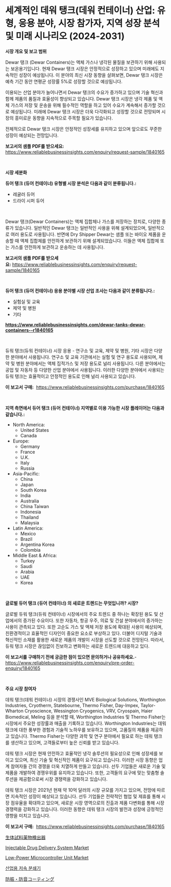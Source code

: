 <p><h1>세계적인 데워 탱크(데워 컨테이너) 산업: 유형, 응용 분야, 시장 참가자, 지역 성장 분석 및 미래 시나리오 (2024-2031)</h1></p><p><strong>시장 개요 및 보고 범위</strong></p>
<p><p>Dewar 탱크 (Dewar Containers)는 액체 가스나 냉각된 물질을 보관하기 위해 사용되는 보온용기입니다. 현재 Dewar 탱크 시장은 안정적으로 성장하고 있으며 미래에도 지속적인 성장이 예상됩니다. 이 분야의 최신 시장 동향을 살펴보면, Dewar 탱크 시장은 예측 기간 동안 연평균 성장률 5%로 성장할 것으로 예상됩니다. </p><p>이용되는 산업 분야가 늘어나면서 Dewar 탱크의 수요가 증가하고 있으며 기술 혁신과 함께 제품의 품질과 효율성이 향상되고 있습니다. Dewar 탱크 시장은 냉각 제품 및 액체 가스의 저장 및 운송을 위해 필수적인 역할을 하고 있어 수요가 계속해서 증가할 것으로 예상됩니다. 미래에 Dewar 탱크 시장은 더욱 다각화되고 성장할 것으로 전망되며 시장의 흥미로운 동향을 지속적으로 주목할 필요가 있습니다.</p><p>전체적으로 Dewar 탱크 시장은 안정적인 성장세를 유지하고 있으며 앞으로도 꾸준한 성장이 예상되는 전망입니다.</p></p>
<p><strong>보고서의 샘플 PDF를 받으세요:</strong> <a href="https://www.reliablebusinessinsights.com/enquiry/request-sample/1840165">https://www.reliablebusinessinsights.com/enquiry/request-sample/1840165</a></p>
<p>&nbsp;</p>
<p><strong>시장 세분화</strong></p>
<p><strong>듀어 탱크 (듀어 컨테이너) 유형별 시장 분석은 다음과 같이 분류됩니다.:</strong></p>
<p><ul><li>레귤러 듀어</li><li>드라이 시퍼 듀어</li></ul></p>
<p>&nbsp;</p>
<p><p>Dewar 탱크(Dewar Containers)는 액체 집합체나 가스를 저장하는 장치로, 다양한 종류가 있습니다. 일반적인 Dewar 탱크는 일반적인 사용을 위해 설계되었으며, 일반적으로 여러 용도로 사용됩니다. 반면에 Dry Shipper Dewar는 샘플 또는 바이오 제품을 운송할 때 액체 집합체를 안전하게 보관하기 위해 설계되었습니다. 이들은 액체 집합체 또는 가스를 안전하게 보관하고 운송하는 데 사용됩니다.</p></p>
<p><strong>보고서의 샘플 PDF를 받으세요:</strong>&nbsp;<a href="https://www.reliablebusinessinsights.com/enquiry/request-sample/1840165">https://www.reliablebusinessinsights.com/enquiry/request-sample/1840165</a></p>
<p>&nbsp;</p>
<p><strong> 듀어 탱크 (듀어 컨테이너) 응용 분야별 시장 산업 조사는 다음과 같이 분류됩니다.:</strong></p>
<p><ul><li>실험실 및 교육</li><li>제약 및 병원</li><li>기타</li></ul></p>
<p><strong><a href="https://www.reliablebusinessinsights.com/dewar-tanks-dewar-containers--r1840165">https://www.reliablebusinessinsights.com/dewar-tanks-dewar-containers--r1840165</a></strong></p>
<p>&nbsp;</p>
<p><p>듀워 탱크(듀워 컨테이너) 시장 응용 - 연구소 및 교육, 제약 및 병원, 기타 시장은 다양한 분야에서 사용됩니다. 연구소 및 교육 기관에서는 실험 및 연구 용도로 사용되며, 제약 및 병원 분야에서는 액체 집적가스 및 저장 용도로 널리 사용됩니다. 다른 분야에서는 공업 및 자동차 등 다양한 산업 분야에서 사용됩니다. 이러한 다양한 분야에서 사용되는 듀워 탱크는 효율적이고 안정적인 용도로 인해 널리 사용되고 있습니다.</p></p>
<p><strong>이 보고서 구매:</strong>&nbsp; <a href="https://www.reliablebusinessinsights.com/purchase/1840165">https://www.reliablebusinessinsights.com/purchase/1840165</a></p>
<p>&nbsp;</p>
<p><strong>지역 측면에서 듀어 탱크 (듀어 컨테이너) 지역별로 이용 가능한 시장 플레이어는 다음과 같습니다.:</strong></p>
<p><ul>
    <li>
        North America:
        <ul>
            <li>United States</li>
            <li>Canada</li>
        </ul>
    </li>
    <li>
        Europe:
        <ul>
            <li>Germany</li>
            <li>France</li>
            <li>U.K.</li>
            <li>Italy</li>
            <li>Russia</li>
        </ul>
    </li>
    <li>
        Asia-Pacific:
        <ul>
            <li>China</li>
            <li>Japan</li>
            <li>South Korea</li>
            <li>India</li>
            <li>Australia</li>
            <li>China Taiwan</li>
            <li>Indonesia</li>
            <li>Thailand</li>
            <li>Malaysia</li>
        </ul>
    </li>
    <li>
        Latin America:
        <ul>
            <li>Mexico</li>
            <li>Brazil</li>
            <li>Argentina Korea</li>
            <li>Colombia</li>
        </ul>
    </li>
    <li>
        Middle East & Africa:
        <ul>
            <li>Turkey</li>
            <li>Saudi</li>
            <li>Arabia</li>
            <li>UAE</li>
            <li>Korea</li>
        </ul>
    </li>
    </ul></p>
<p>&nbsp;</p>
<p><strong>글로벌 듀어 탱크 (듀어 컨테이너) 의 새로운 트렌드는 무엇입니까? 시장?</strong></p>
<p><p>글로벌 듀워 탱크(듀워 컨테이너) 시장에서의 주요 트렌드 중 하나는 확장된 용도 및 산업에서의 증가된 수요이다. 또한 자동차, 항공 우주, 의료 및 건설 분야에서의 증가하는 사용이 관측되고 있다. 또한 고순도 가스 및 액체 저장 용도에 확대된 사용이 예상되며, 친환경적이고 효율적인 디자인이 중요한 요소로 부상하고 있다. 더불어 디지털 기술과 혁신적인 소재를 활용한 새로운 제품의 개발이 시장을 선도할 것으로 전망된다. 따라서, 듀워 탱크 시장은 끊임없이 진보하고 변화하는 새로운 트렌드에 대응하고 있다.</p></p>
<p><strong>이 보고서를 구매하기 전에 궁금한 점이 있으면 문의하거나 공유하세요.</strong>- <a href="https://www.reliablebusinessinsights.com/enquiry/pre-order-enquiry/1840165">https://www.reliablebusinessinsights.com/enquiry/pre-order-enquiry/1840165</a></p>
<p>&nbsp;</p>
<p><strong>주요 시장 참여자</strong></p>
<p><p>데워 탱크(데워 컨테이너) 시장의 경쟁사인 MVE Biological Solutions, Worthington Industries, Cryotherm, Statebourne, Thermo Fisher, Day-Impex, Taylor-Wharton Cryoscience, Wessington Cryogenics, VRV, Cryospain, Haier Biomedical, Meling 등을 분석할 때, Worthington Industries 및 Thermo Fisher는 시장에서 주요한 성장률과 매출을 기록하고 있습니다. Worthington Industries는 데워 탱크에 대한 풍부한 경험과 기술적 노하우를 보유하고 있으며, 고품질의 제품을 제공하고 있습니다. Thermo Fisher는 다양한 과학 및 연구 분야에서 필요로 하는 데워 탱크를 생산하고 있으며, 고객들로부터 높은 신뢰를 받고 있습니다.</p><p>데워 탱크 시장은 현재 안전하고 효율적인 냉각 솔루션의 필요성으로 인해 성장세를 보이고 있으며, 최신 기술 및 혁신적인 제품이 요구되고 있습니다. 이러한 시장 동향은 업계 참여자들 간의 경쟁을 더욱 치열하게 만들고 있습니다. 선두 기업들은 새로운 기술 및 제품을 개발하여 경쟁우위를 유지하고 있습니다. 또한, 고객들의 요구에 맞는 맞춤형 솔루션을 제공함으로써 시장 경쟁력을 강화하고 있습니다.</p><p>데워 탱크 시장은 2021년 현재 약 10억 달러의 시장 규모를 가지고 있으며, 전망에 따르면 지속적인 성장이 예상되고 있습니다. 선두 기업들은 전략적인 협업 및 제휴를 통해 시장 점유율을 확대하고 있으며, 새로운 시장 영역으로의 진출과 제품 다변화를 통해 시장 경쟁력을 강화하고 있습니다. 이러한 동향은 데워 탱크 시장의 발전과 성장에 긍정적인 영향을 미치고 있습니다.</p></p>
<p><strong>이 보고서 구매:</strong>&nbsp;&nbsp;<a href="https://www.reliablebusinessinsights.com/purchase/1840165">https://www.reliablebusinessinsights.com/purchase/1840165</a></p>
<p><p><a href="https://github.com/KaliMetz2023/Market-Research-Report-List-1/blob/main/1536213108199.md">生体試料薬物検出器</a></p><p><a href="https://github.com/kosella/Market-Research-Report-List-3/blob/main/injectable-drug-delivery-system-market.md">Injectable Drug Delivery System Market</a></p><p><a href="https://issuu.com/reportprime-2/docs/low-power-microcontroller-unit-market-size-2030.pp">Low-Power Microcontroller Unit Market</a></p><p><a href="https://medium.com/@emmettsaynford43546/%EC%82%B0%EC%97%85%EC%9A%A9-%EC%A0%80%EC%86%8D-%ED%8C%8C%EC%87%84%EA%B8%B0-%EC%8B%9C%EC%9E%A5-%EC%A0%84%EB%A7%9D-%EC%82%B0%EC%97%85-%EA%B0%9C%EC%9A%94-%EB%B0%8F-%EC%98%88%EC%B8%A1-2024%EB%85%84%EB%B6%80%ED%84%B0-2031%EB%85%84-7795914a3813">산업용 저속 분쇄기</a></p><p><a href="https://medium.com/@amandasantosxavier51/%E6%8C%AF%E5%8B%95%E3%81%A8%E9%9F%B3%E3%82%92%E4%BD%8E%E6%B8%9B%E3%81%99%E3%82%8B%E3%82%B3%E3%83%BC%E3%83%86%E3%82%A3%E3%83%B3%E3%82%B0%E5%B8%82%E5%A0%B4-2031%E5%B9%B4%E3%81%BE%E3%81%A7%E3%81%AE%E6%88%90%E5%8A%9F%E3%81%99%E3%82%8B%E3%83%93%E3%82%B8%E3%83%8D%E3%82%B9%E6%88%A6%E7%95%A5%E3%81%AE%E9%8D%B5-05decf4bf33c">防振・防音コーティング</a></p></p>